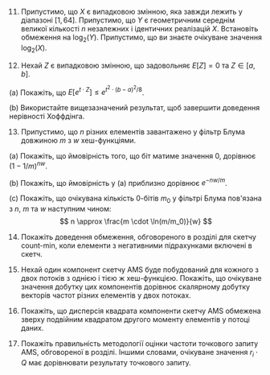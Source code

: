 11. Припустимо, що $X$ є випадковою змінною, яка завжди лежить у діапазоні $[1, 64]$. Припустимо, що $Y$ є геометричним середнім великої кількості $n$ незалежних і ідентичних реалізацій $X$. Встановіть обмеження на $\log_2(Y)$. Припустимо, що ви знаєте очікуване значення $\log_2(X)$.

12. Нехай $Z$ є випадковою змінною, що задовольняє $E[Z] = 0$ та $Z \in [a, b]$.

(a) Покажіть, що $E[e^{t \cdot Z}] \le e^{t^2 \cdot (b-a)^2/8}$.

(b) Використайте вищезазначений результат, щоб завершити доведення нерівності Хоффдінга.

13. Припустимо, що $n$ різних елементів завантажено у фільтр Блума довжиною $m$ з $w$ хеш-функціями.

(a) Покажіть, що ймовірність того, що біт матиме значення 0, дорівнює $(1 - 1/m)^{nw}$.

(b) Покажіть, що ймовірність у (a) приблизно дорівнює $e^{-nw/m}$.

(c) Покажіть, що очікувана кількість 0-бітів $m_0$ у фільтрі Блума пов'язана з $n$, $m$ та $w$ наступним чином:
$$
n \approx \frac{m \cdot \ln(m/m_0)}{w}
$$

14. Покажіть доведення обмеження, обговореного в розділі для скетчу count-min, коли елементи з негативними підрахунками включені в скетч.

15. Нехай один компонент скетчу AMS буде побудований для кожного з двох потоків з однією і тією ж хеш-функцією. Покажіть, що очікуване значення добутку цих компонентів дорівнює скалярному добутку векторів частот різних елементів у двох потоках.

16. Покажіть, що дисперсія квадрата компоненти скетчу AMS обмежена зверху подвійним квадратом другого моменту елементів у потоці даних.

17. Покажіть правильність методології оцінки частоти точкового запиту AMS, обговореної в розділі. Іншими словами, очікуване значення $r_i \cdot Q$ має дорівнювати результату точкового запиту.